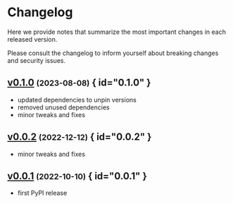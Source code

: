 # Changelog

Here we provide notes that summarize the most important changes in each released version.

Please consult the changelog to inform yourself about breaking changes and security issues.

## [v0.1.0](https://github.com/Materials-Data-Science-and-Informatics/metador-core/tree/v0.1.0) <small>(2023-08-08)</small> { id="0.1.0" }

* updated dependencies to unpin versions
* removed unused dependencies
* minor tweaks and fixes

## [v0.0.2](https://github.com/Materials-Data-Science-and-Informatics/metador-core/tree/v0.0.2) <small>(2022-12-12)</small> { id="0.0.2" }

* minor tweaks and fixes

## [v0.0.1](https://github.com/Materials-Data-Science-and-Informatics/metador-core/tree/v0.0.1) <small>(2022-10-10)</small> { id="0.0.1" }

* first PyPI release

